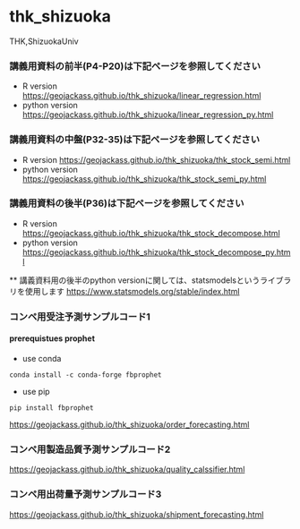 # thk_shizuoka
THK,ShizuokaUniv

### 講義用資料の前半(P4-P20)は下記ページを参照してください
- R version https://geojackass.github.io/thk_shizuoka/linear_regression.html
- python version https://geojackass.github.io/thk_shizuoka/linear_regression_py.html

### 講義用資料の中盤(P32-35)は下記ページを参照してください
- R version https://geojackass.github.io/thk_shizuoka/thk_stock_semi.html
- python version https://geojackass.github.io/thk_shizuoka/thk_stock_semi_py.html

### 講義用資料の後半(P36)は下記ページを参照してください
- R version https://geojackass.github.io/thk_shizuoka/thk_stock_decompose.html
- python version https://geojackass.github.io/thk_shizuoka/thk_stock_decompose_py.html  

** 講義資料用の後半のpython versionに関しては、statsmodelsというライブラリを使用します
https://www.statsmodels.org/stable/index.html


### コンペ用受注予測サンプルコード1
#### prerequistues prophet
- use conda
```
conda install -c conda-forge fbprophet
```

- use pip
```
pip install fbprophet
```

https://geojackass.github.io/thk_shizuoka/order_forecasting.html

### コンペ用製造品質予測サンプルコード2
https://geojackass.github.io/thk_shizuoka/quality_calssifier.html

### コンペ用出荷量予測サンプルコード3
https://geojackass.github.io/thk_shizuoka/shipment_forecasting.html
